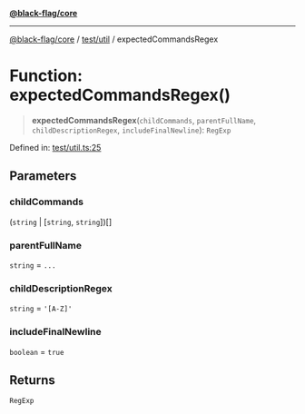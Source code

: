 [**@black-flag/core**](../../../README.md)

***

[@black-flag/core](../../../README.md) / [test/util](../README.md) / expectedCommandsRegex

# Function: expectedCommandsRegex()

> **expectedCommandsRegex**(`childCommands`, `parentFullName`, `childDescriptionRegex`, `includeFinalNewline`): `RegExp`

Defined in: [test/util.ts:25](https://github.com/Xunnamius/black-flag/blob/5e1e5b553c79657a97e5923bcba77a292781de9e/test/util.ts#L25)

## Parameters

### childCommands

(`string` \| \[`string`, `string`\])[]

### parentFullName

`string` = `...`

### childDescriptionRegex

`string` = `'[A-Z]'`

### includeFinalNewline

`boolean` = `true`

## Returns

`RegExp`

